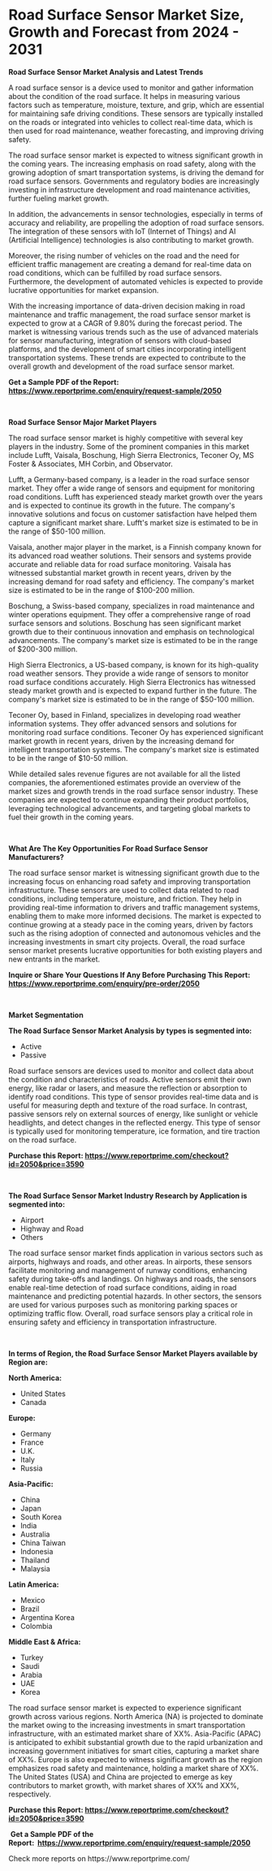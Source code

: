 <p><h1>Road Surface Sensor Market Size, Growth and Forecast from 2024 - 2031</h1></p><p><strong>Road Surface Sensor Market Analysis and Latest Trends</strong></p>
<p><p>A road surface sensor is a device used to monitor and gather information about the condition of the road surface. It helps in measuring various factors such as temperature, moisture, texture, and grip, which are essential for maintaining safe driving conditions. These sensors are typically installed on the roads or integrated into vehicles to collect real-time data, which is then used for road maintenance, weather forecasting, and improving driving safety.</p><p>The road surface sensor market is expected to witness significant growth in the coming years. The increasing emphasis on road safety, along with the growing adoption of smart transportation systems, is driving the demand for road surface sensors. Governments and regulatory bodies are increasingly investing in infrastructure development and road maintenance activities, further fueling market growth.</p><p>In addition, the advancements in sensor technologies, especially in terms of accuracy and reliability, are propelling the adoption of road surface sensors. The integration of these sensors with IoT (Internet of Things) and AI (Artificial Intelligence) technologies is also contributing to market growth.</p><p>Moreover, the rising number of vehicles on the road and the need for efficient traffic management are creating a demand for real-time data on road conditions, which can be fulfilled by road surface sensors. Furthermore, the development of automated vehicles is expected to provide lucrative opportunities for market expansion.</p><p>With the increasing importance of data-driven decision making in road maintenance and traffic management, the road surface sensor market is expected to grow at a CAGR of 9.80% during the forecast period. The market is witnessing various trends such as the use of advanced materials for sensor manufacturing, integration of sensors with cloud-based platforms, and the development of smart cities incorporating intelligent transportation systems. These trends are expected to contribute to the overall growth and development of the road surface sensor market.</p></p>
<p><strong>Get a Sample PDF of the Report:&nbsp; <a href="https://www.reportprime.com/enquiry/request-sample/2050">https://www.reportprime.com/enquiry/request-sample/2050</a></strong></p>
<p>&nbsp;</p>
<p><strong>Road Surface Sensor Major Market Players</strong></p>
<p><p>The road surface sensor market is highly competitive with several key players in the industry. Some of the prominent companies in this market include Lufft, Vaisala, Boschung, High Sierra Electronics, Teconer Oy, MS Foster & Associates, MH Corbin, and Observator.</p><p>Lufft, a Germany-based company, is a leader in the road surface sensor market. They offer a wide range of sensors and equipment for monitoring road conditions. Lufft has experienced steady market growth over the years and is expected to continue its growth in the future. The company's innovative solutions and focus on customer satisfaction have helped them capture a significant market share. Lufft's market size is estimated to be in the range of $50-100 million.</p><p>Vaisala, another major player in the market, is a Finnish company known for its advanced road weather solutions. Their sensors and systems provide accurate and reliable data for road surface monitoring. Vaisala has witnessed substantial market growth in recent years, driven by the increasing demand for road safety and efficiency. The company's market size is estimated to be in the range of $100-200 million.</p><p>Boschung, a Swiss-based company, specializes in road maintenance and winter operations equipment. They offer a comprehensive range of road surface sensors and solutions. Boschung has seen significant market growth due to their continuous innovation and emphasis on technological advancements. The company's market size is estimated to be in the range of $200-300 million.</p><p>High Sierra Electronics, a US-based company, is known for its high-quality road weather sensors. They provide a wide range of sensors to monitor road surface conditions accurately. High Sierra Electronics has witnessed steady market growth and is expected to expand further in the future. The company's market size is estimated to be in the range of $50-100 million.</p><p>Teconer Oy, based in Finland, specializes in developing road weather information systems. They offer advanced sensors and solutions for monitoring road surface conditions. Teconer Oy has experienced significant market growth in recent years, driven by the increasing demand for intelligent transportation systems. The company's market size is estimated to be in the range of $10-50 million.</p><p>While detailed sales revenue figures are not available for all the listed companies, the aforementioned estimates provide an overview of the market sizes and growth trends in the road surface sensor industry. These companies are expected to continue expanding their product portfolios, leveraging technological advancements, and targeting global markets to fuel their growth in the coming years.</p></p>
<p>&nbsp;</p>
<p><strong>What Are The Key Opportunities For Road Surface Sensor Manufacturers?</strong></p>
<p><p>The road surface sensor market is witnessing significant growth due to the increasing focus on enhancing road safety and improving transportation infrastructure. These sensors are used to collect data related to road conditions, including temperature, moisture, and friction. They help in providing real-time information to drivers and traffic management systems, enabling them to make more informed decisions. The market is expected to continue growing at a steady pace in the coming years, driven by factors such as the rising adoption of connected and autonomous vehicles and the increasing investments in smart city projects. Overall, the road surface sensor market presents lucrative opportunities for both existing players and new entrants in the market.</p></p>
<p><strong>Inquire or Share Your Questions If Any Before Purchasing This Report: <a href="https://www.reportprime.com/enquiry/pre-order/2050">https://www.reportprime.com/enquiry/pre-order/2050</a></strong></p>
<p>&nbsp;</p>
<p><strong>Market Segmentation</strong></p>
<p><strong>The Road Surface Sensor Market Analysis by types is segmented into:</strong></p>
<p><ul><li>Active</li><li>Passive</li></ul></p>
<p><p>Road surface sensors are devices used to monitor and collect data about the condition and characteristics of roads. Active sensors emit their own energy, like radar or lasers, and measure the reflection or absorption to identify road conditions. This type of sensor provides real-time data and is useful for measuring depth and texture of the road surface. In contrast, passive sensors rely on external sources of energy, like sunlight or vehicle headlights, and detect changes in the reflected energy. This type of sensor is typically used for monitoring temperature, ice formation, and tire traction on the road surface.</p></p>
<p><strong>Purchase this Report:&nbsp;<a href="https://www.reportprime.com/checkout?id=2050&price=3590">https://www.reportprime.com/checkout?id=2050&price=3590</a></strong></p>
<p>&nbsp;</p>
<p><strong>The Road Surface Sensor Market Industry Research by Application is segmented into:</strong></p>
<p><ul><li>Airport</li><li>Highway and Road</li><li>Others</li></ul></p>
<p><p>The road surface sensor market finds application in various sectors such as airports, highways and roads, and other areas. In airports, these sensors facilitate monitoring and management of runway conditions, enhancing safety during take-offs and landings. On highways and roads, the sensors enable real-time detection of road surface conditions, aiding in road maintenance and predicting potential hazards. In other sectors, the sensors are used for various purposes such as monitoring parking spaces or optimizing traffic flow. Overall, road surface sensors play a critical role in ensuring safety and efficiency in transportation infrastructure.</p></p>
<p>&nbsp;</p>
<p><strong>In terms of Region, the Road Surface Sensor Market Players available by Region are:</strong></p>
<p>
    <p> <strong> North America: </strong>
        <ul>
            <li>United States</li>
            <li>Canada</li>
        </ul>
        </p> 
    <p> <strong> Europe: </strong>
        <ul>
            <li>Germany</li>
            <li>France</li>
            <li>U.K.</li>
            <li>Italy</li>
            <li>Russia</li>
        </ul>
        </p> 
    <p> <strong> Asia-Pacific: </strong>
        <ul>
            <li>China</li>
            <li>Japan</li>
            <li>South Korea</li>
            <li>India</li>
            <li>Australia</li>
            <li>China Taiwan</li>
            <li>Indonesia</li>
            <li>Thailand</li>
            <li>Malaysia</li>
        </ul>
        </p> 
    <p> <strong> Latin America: </strong>
        <ul>
            <li>Mexico</li>
            <li>Brazil</li>
            <li>Argentina Korea</li>
            <li>Colombia</li>
        </ul>
        </p> 
    <p> <strong> Middle East & Africa: </strong>
        <ul>
            <li>Turkey</li>
            <li>Saudi</li>
            <li>Arabia</li>
            <li>UAE</li>
            <li>Korea</li>
        </ul>
    </p>
    </p>
<p><p>The road surface sensor market is expected to experience significant growth across various regions. North America (NA) is projected to dominate the market owing to the increasing investments in smart transportation infrastructure, with an estimated market share of XX%. Asia-Pacific (APAC) is anticipated to exhibit substantial growth due to the rapid urbanization and increasing government initiatives for smart cities, capturing a market share of XX%. Europe is also expected to witness significant growth as the region emphasizes road safety and maintenance, holding a market share of XX%. The United States (USA) and China are projected to emerge as key contributors to market growth, with market shares of XX% and XX%, respectively.</p></p>
<p><strong>Purchase this Report: <a href="https://www.reportprime.com/checkout?id=2050&price=3590">https://www.reportprime.com/checkout?id=2050&price=3590</a></strong></p>
<p>&nbsp;<strong>Get a Sample PDF of the Report:&nbsp;&nbsp;<a href="https://www.reportprime.com/enquiry/request-sample/2050">https://www.reportprime.com/enquiry/request-sample/2050</a></strong></p>
<p><strong></strong></p>
<p>Check more reports on https://www.reportprime.com/</p>